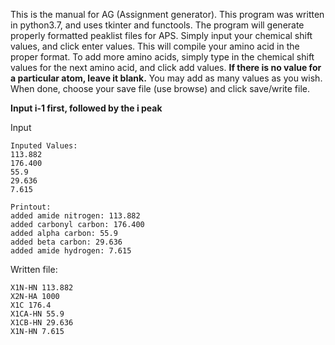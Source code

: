 This is the manual for AG (Assignment generator). This program was written in python3.7, and uses tkinter and functools. 
The program will generate properly formatted peaklist files for APS. Simply input your chemical shift values, and click enter values. 
This will compile your amino acid in the proper format. To add more amino acids, simply type in the chemical shift values for the next 
amino acid, and click add values. **If there is no value for a particular atom, leave it blank.** 
You may add as many values as you wish. When done, choose your save file (use browse) and click save/write file. 

**Input i-1 first, followed by the i peak**


Input
```
Inputed Values:
113.882
176.400
55.9
29.636
7.615

Printout:
added amide nitrogen: 113.882
added carbonyl carbon: 176.400
added alpha carbon: 55.9
added beta carbon: 29.636
added amide hydrogen: 7.615
```

Written file:
```
X1N-HN 113.882
X2N-HA 1000
X1C 176.4
X1CA-HN 55.9
X1CB-HN 29.636
X1N-HN 7.615
```
